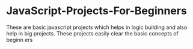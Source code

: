 ﻿# JavaScript-Projects-For-Beginners
These are basic javascript projects which helps in logic building and also help in big projects.
These projects easily clear the basic concepts of beginn
ers
